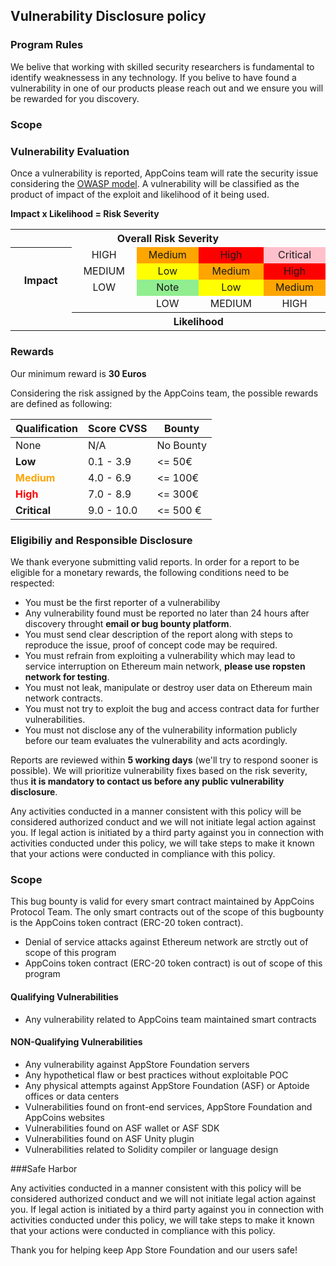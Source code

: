 ## Vulnerability Disclosure policy

### Program Rules

We belive that working with skilled security researchers is fundamental to identify weaknessess in any technology. If you belive to have found a vulnerability in one of our products please reach out and we ensure you will be rewarded for you discovery.

### Scope

### Vulnerability Evaluation

Once a vulnerability is reported, AppCoins team will rate the security issue considering the [OWASP model](https://www.owasp.org/index.php/OWASP_Risk_Rating_Methodology). A vulnerability will be classified as the product of impact of the exploit and likelihood of it being used.

**Impact x Likelihood = Risk Severity**


<table>
<tbody><tr>
<th colspan="5" align="center">Overall Risk Severity</th>
</tr>
<tr>
<th rowspan="4" width="15%" align="center">Impact</th>
<td width="15%" align="center">HIGH</td>
<td width="15%" bgcolor="orange" align="center">Medium</td>
<td width="15%" bgcolor="red" align="center">High</td>
<td width="15%" bgcolor="pink" align="center">Critical</td>
</tr>
<tr>
<td align="center">MEDIUM</td>
<td bgcolor="yellow" align="center">Low</td>
<td bgcolor="orange" align="center">Medium</td>
<td bgcolor="red" align="center">High</td>
</tr>
<tr>
<td align="center">LOW</td>
<td bgcolor="lightgreen" align="center">Note</td>
<td bgcolor="yellow" align="center">Low</td>
<td bgcolor="orange" align="center">Medium</td>
</tr>
<tr>
<td align="center">&nbsp;</td>
<td align="center">LOW</td>
<td align="center">MEDIUM</td>
<td align="center">HIGH</td>
</tr>
<tr>
<td align="center">&nbsp;</td>
<th colspan="4" align="center">Likelihood</th>
</tr>
</tbody>
</table>

### Rewards

Our minimum reward is **30 Euros**

Considering the risk assigned by the AppCoins team, the possible rewards are defined as following:
<table>
<thead><tr><th>Qualification</th>
<th>Score CVSS</th>
<th>Bounty</th>
</tr></thead><tbody><tr><td>None</td>
<td>N/A</td>
<td>No Bounty</td>
</tr><tr><td style="font: lightgreen"><span ><strong>Low</strong></span></td>
<td>0.1 - 3.9</td>
<td>&lt;= 50€</td>
</tr><tr><td><span style="color:#FFA500;"><strong>Medium</strong></span></td>
<td>4.0 - 6.9</td>
<td>&lt;= 100€</td>
</tr><tr><td><span style="color:#FF0000;"><strong>High</strong></span></td>
<td>7.0 - 8.9</td>
<td>&lt;= 300€</td>
</tr><tr><td><strong>Critical</strong></td>
<td>9.0 - 10.0</td>
<td>&lt;= 500 €</td>
</tr></tbody>
</table>


### Eligibiliy and Responsible Disclosure

We thank everyone submitting valid reports. In order for a report to be eligible for a monetary rewards, the following conditions need to be respected:
 - You must be the first reporter of a vulnerabiliby
 - Any vulnerability found must be reported no later than 24 hours after discovery throught **email or bug bounty platform**.
 - You must send clear description of the report along with steps to reproduce the issue, proof of concept code may be required.
 - You must refrain from exploiting a vulnerability which may lead to service interruption on Ethereum main network, **please use ropsten network for testing**.
 - You must not leak, manipulate or destroy user data on Ethereum main network contracts.
 - You must not try to exploit the bug and access contract data for further vulnerabilities.
 - You must not disclose any of the vulnerability information publicly before our team evaluates the vulnerability and acts acordingly.

Reports are reviewed within **5 working days** (we'll try to respond sooner is possible).
We will prioritize vulnerability fixes based on the risk severity, thus **it is mandatory to contact us before any public vulnerability disclosure**. 

Any activities conducted in a manner consistent with this policy will be considered authorized conduct and we will not initiate legal action against you. If legal action is initiated by a third party against you in connection with activities conducted under this policy, we will take steps to make it known that your actions were conducted in compliance with this policy. 

### Scope
This bug bounty is valid for every smart contract maintained by AppCoins Protocol Team.
The only smart contracts out of the scope of this bugbounty is the AppCoins token contract (ERC-20 token contract).
- Denial of service attacks against Ethereum network are strctly out of scope of this program
- AppCoins token contract (ERC-20 token contract) is out of scope of this program

#### Qualifying Vulnerabilities
 - Any vulnerability related to AppCoins team maintained smart contracts

#### NON-Qualifying Vulnerabilities
 - Any vulnerability against AppStore Foundation servers
 - Any hypothetical flaw or best practices without exploitable POC
 - Any physical attempts against AppStore Foundation (ASF) or Aptoide offices or data centers
 - Vulnerabilities found on front-end services, AppStore Foundation and AppCoins websites
 - Vulnerabilities found on ASF wallet or ASF SDK
 - Vulnerabilities found on ASF Unity plugin
 - Vulnerabilities related to Solidity compiler or language design


###Safe Harbor

Any activities conducted in a manner consistent with this policy will be considered authorized conduct and we will not initiate legal action against you. If legal action is initiated by a third party against you in connection with activities conducted under this policy, we will take steps to make it known that your actions were conducted in compliance with this policy.

Thank you for helping keep App Store Foundation and our users safe!
